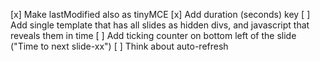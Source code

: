 [x] Make lastModified also as tinyMCE
[x] Add duration (seconds) key
[ ] Add single template that has all slides as hidden divs, and javascript that reveals them in time
[ ] Add ticking counter on bottom left of the slide ("Time to next slide-xx")
[ ] Think about auto-refresh